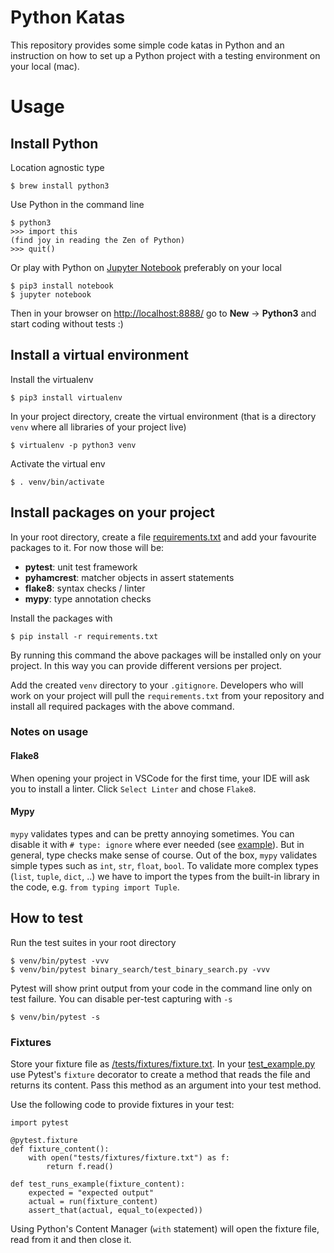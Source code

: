# Python Katas
This repository provides some simple code katas in Python and an instruction on how to set up a Python project with a testing environment on your local (mac).

# Usage

## Install Python
Location agnostic type
```
$ brew install python3
```
Use Python in the command line 
```
$ python3 
>>> import this
(find joy in reading the Zen of Python)
>>> quit()
```
Or play with Python on [Jupyter Notebook](https://jupyter.org/install) preferably on your local
```
$ pip3 install notebook
$ jupyter notebook
```
Then in your browser on [http://localhost:8888/](http://localhost:8888/) go to **New** -> **Python3** and start coding without tests :)

## Install a virtual environment
Install the virtualenv
```
$ pip3 install virtualenv
```
In your project directory, create the virtual environment (that is a directory `venv` where all libraries of your project live)
```
$ virtualenv -p python3 venv
```
Activate the virtual env
```
$ . venv/bin/activate
```

## Install packages on your project
In your root directory, create a file [requirements.txt](https://github.com/alexandrajulius/pythonKatas/blob/master/requirements.txt) and add your favourite packages to it. For now those will be:
* **pytest**: unit test framework
* **pyhamcrest**: matcher objects in assert statements
* **flake8**: syntax checks / linter
* **mypy**: type annotation checks 

Install the packages with
```
$ pip install -r requirements.txt
```
By running this command the above packages will be installed only on your project. In this way you can provide different versions per project.

Add the created `venv` directory to your `.gitignore`. Developers who will work on your project will pull the `requirements.txt` from your repository and install all required packages with the above command.

### Notes on usage
#### Flake8
When opening your project in VSCode for the first time, your IDE will ask you to install a linter. Click `Select Linter` and chose `Flake8`.

#### Mypy
`mypy` validates types and can be pretty annoying sometimes. You can disable it with `# type: ignore` where ever needed (see [example](https://github.com/alexandrajulius/python-katas/blob/master/dijkstra_shortest_path/dijkstra.py#L27)). But in general, type checks make sense of course. Out of the box, `mypy` validates simple types such as `int`, `str`, `float`, `bool`. To validate more complex types (`list`, `tuple`, `dict`, ..) we have to import the types from the built-in library in the code, e.g. `from typing import Tuple`.

## How to test
Run the test suites in your root directory
```
$ venv/bin/pytest -vvv
$ venv/bin/pytest binary_search/test_binary_search.py -vvv
```
Pytest will show print output from your code in the command line only on test failure. 
You can disable per-test capturing with `-s`
```
$ venv/bin/pytest -s
```

### Fixtures
Store your fixture file as [/tests/fixtures/fixture.txt](https://github.com/alexandrajulius/python-katas/blob/master/advent_of_code/2019/tests/fixtures/day_02.txt). 
In your [test_example.py](https://github.com/alexandrajulius/python-katas/blob/master/advent_of_code/2019/tests/unit/test_day_02.py) use Pytest's `fixture` decorator to create a method that reads the file and returns its content. Pass this method as an
argument into your test method.

Use the following code to provide fixtures in your test:
```
import pytest

@pytest.fixture
def fixture_content():
    with open("tests/fixtures/fixture.txt") as f:
        return f.read()
        
def test_runs_example(fixture_content):
    expected = "expected output"
    actual = run(fixture_content)
    assert_that(actual, equal_to(expected))
```

Using Python's Content Manager (`with` statement) will open the fixture file, read from it and then close it. 
